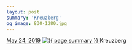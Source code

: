 ```yaml
---
layout: post
summary: 'Kreuzberg'
og_image: 830-1280.jpg
---
```


<p>
  <time>
    <a href="/830">May 24, 2019</a>
  </time>
  <a href="/830">
    <img src="{{ site.assets_url }}/830-640.jpg" srcset="{{ site.assets_url }}/830-320.jpg 320w, {{ site.assets_url }}/830-640.jpg 640w, {{ site.assets_url }}/830-960.jpg 960w, {{ site.assets_url }}/830-1280.jpg 1280w" sizes="(min-width: 700px) 50vw, calc(100vw - 2rem)" alt="{{ page.summary }}" />
  </a>
  <span>Kreuzberg</span>
</p>
